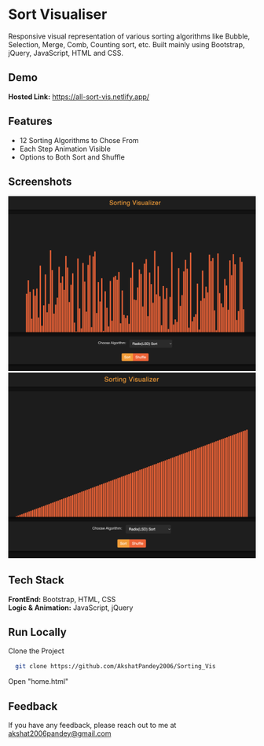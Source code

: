 
# Sort Visualiser

Responsive visual representation of various sorting algorithms like Bubble, Selection, Merge, Comb, Counting sort, etc. Built mainly using Bootstrap, jQuery, JavaScript, HTML and CSS.

## Demo

**Hosted Link:** https://all-sort-vis.netlify.app/  


## Features

- 12 Sorting Algorithms to Chose From
- Each Step Animation Visible
- Options to Both Sort and Shuffle


## Screenshots

![App Screenshot](./Sort_it_1.png)
![App Screenshot](./Sort_it_2.png)

## Tech Stack

**FrontEnd:** Bootstrap, HTML, CSS    
**Logic & Animation:** JavaScript, jQuery


## Run Locally

Clone the Project

```bash
  git clone https://github.com/AkshatPandey2006/Sorting_Vis
```

Open "home.html"




## Feedback

If you have any feedback, please reach out to me at akshat2006pandey@gmail.com

